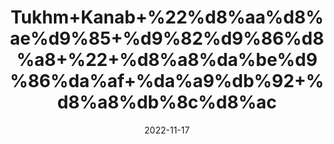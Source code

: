 ---
title: 'Tukhm+Kanab+%22%d8%aa%d8%ae%d9%85+%d9%82%d9%86%d8%a8+%22+%d8%a8%da%be%d9%86%da%af+%da%a9%db%92+%d8%a8%db%8c%d8%ac'
date: '2022-11-17' 
metatag: '' 
inventory: '0' 
draft: false 
# meta description 
shortDescripton: 'Hemp+Seeds%22++Improving+heart+and+brain+health%2c+reducing+stress%2c+and+boosting+immunity'
description: 'Seed+%d8%aa%d8%ae%d9%85++%d8%a8%db%8c%d8%ac'
longdescription: ''
tags: ''
brand: ''
subCategory: ''
unit: '10 gm-Pk'
sellCount: '0'
featured: True
# product Price
price: '20.0'
# Product Short Description
shortDescription: 'Hemp+Seeds%22++Improving+heart+and+brain+health%2c+reducing+stress%2c+and+boosting+immunity'
productID: '682069EE-0439-ED11-9968-005056B3A416'
type: 'products'
category: 'Seed+%d8%aa%d8%ae%d9%85++%d8%a8%db%8c%d8%ac' 
thumnailproduct: 'https://eraconnect.blob.core.windows.net/product-images/aminsaddiquidawakhana/0ca5d81f-723e-48eb-ad6c-4757f5f0801a.webp' 
images:
  - image: 'https://eraconnect.blob.core.windows.net/product-images/aminsaddiquidawakhana/0ca5d81f-723e-48eb-ad6c-4757f5f0801a.webp'  
Variants:
---